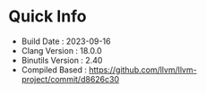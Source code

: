 # Quick Info
* Build Date : 2023-09-16
* Clang Version : 18.0.0
* Binutils Version : 2.40
* Compiled Based : https://github.com/llvm/llvm-project/commit/d8626c30
